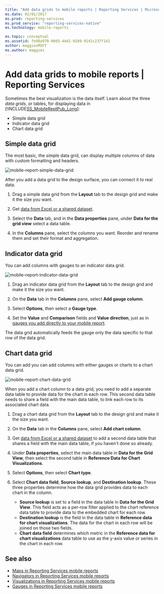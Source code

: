 ```yaml
---
title: "Add data grids to mobile reports | Reporting Services | Microsoft Docs"
ms.date: 03/01/2017
ms.prod: reporting-services
ms.prod_service: "reporting-services-native"
ms.technology: mobile-reports

ms.topic: conceptual
ms.assetid: fe98a970-90d3-44d1-9189-9141c237f141
author: maggiesMSFT
ms.author: maggies
---
```

# Add data grids to mobile reports | Reporting Services
Sometimes the best visualization is the data itself. Learn about the three *data grids*, or tables, for displaying data in [!INCLUDE[SS_MobileReptPub_Long](../../includes/ss-mobilereptpub-long.md)]:
* Simple data grid
* Indicator data grid
* Chart data grid

## Simple data grid
The most basic, the simple data grid, can display multiple columns of data with custom formatting and headers. 

![mobile-report-simple-data-grid](../../reporting-services/mobile-reports/media/mobile-report-simple-data-grid.png)

After you add a data grid to the design surface, you can connect it to real data.

1. Drag a simple data grid from the **Layout** tab to the design grid and make it the size you want.

2. Get [data from Excel or a shared dataset](../../reporting-services/mobile-reports/data-for-reporting-services-mobile-reports.md).

3. Select the **Data** tab, and in the **Data properties** pane, under **Data for the grid view** select a data table.

4. In the **Columns** pane, select the columns you want. Reorder and rename them and set their format and aggregation. 

 
##  Indicator data grid
You can add columns with gauges to an indicator data grid.

![mobile-report-indicator-data-grid](../../reporting-services/mobile-reports/media/mobile-report-indicator-data-grid.png)

1. Drag an indicator data grid from the **Layout** tab to the design grid and make it the size you want.

2. On the **Data** tab in the **Columns** pane, select **Add gauge column**. 

3. Select **Options**, then select a **Gauge type**. 

4. Set the **Value** and **Comparison** fields and **Value direction**, just as in [gauges you add directly to your mobile report](../../reporting-services/mobile-reports/add-gauges-to-mobile-reports-reporting-services.md).

The data grid automatically feeds the gauge only the data specific to that row of the data grid.  

## Chart data grid
You can add you can add columns with either gauges or charts to a chart data grid. 

![mobile-report-chart-data-grid](../../reporting-services/mobile-reports/media/mobile-report-chart-data-grid.png)

When you add a chart column to a data grid, you need to add a separate data table to provide data for the chart in each row. This second data table needs to share a field with the main data table, to link each row to its associated chart data. 

1. Drag a chart data grid from the **Layout** tab to the design grid and make it the size you want.

2. On the **Data** tab in the **Columns** pane, select **Add chart column**. 

3. Get [data from Excel or a shared dataset](../../reporting-services/mobile-reports/data-for-reporting-services-mobile-reports.md) to add a second data table that shares a field with the main data table, if you haven't done so already.

4. Under **Data properties**, select the main data table in **Data for the Grid View**, then select the second table in **Reference Data for Chart Visualizations**.

5. Select **Options**, then select **Chart type**.
 
6. Select **Chart data field**, **Source lookup**, and **Destination lookup**. 
   These three properties determine how the data grid provides data to each chart in the column.
   
   *   **Source lookup** is set to a field in the data table in **Data for the Grid View**. This field acts as a per-row filter applied to the chart reference data table to provide data to the embedded chart for each row. 
   * **Destination lookup** is the field in the data table in **Reference data for chart visualizations**. The data for the chart in each row will be joined on those two fields.   
   * **Chart data field** determines which metric in the **Reference data for chart visualizations** data table to use as the y-axis value or series in the chart in each row.  

## See also 
* [Maps in Reporting Services mobile reports](../../reporting-services/mobile-reports/maps-in-reporting-services-mobile-reports.md)
* [Navigators in Reporting Services mobile reports](../../reporting-services/mobile-reports/add-navigators-to-reporting-services-mobile-reports.md)
* [Visualizations in Reporting Services mobile reports](../../reporting-services/mobile-reports/add-visualizations-to-reporting-services-mobile-reports.md)
* [Gauges in Reporting Services mobile reports](../../reporting-services/mobile-reports/add-gauges-to-mobile-reports-reporting-services.md)  
 
  
